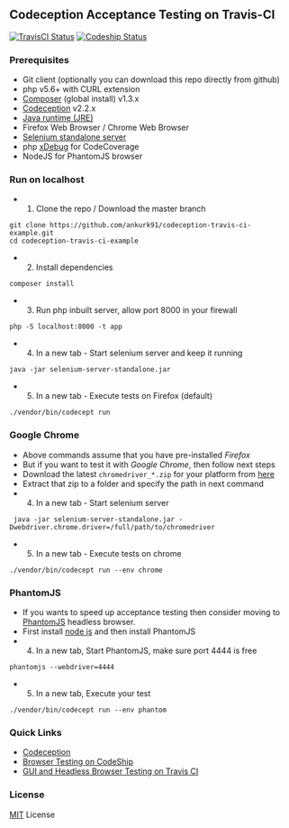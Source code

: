 ## Codeception Acceptance Testing on Travis-CI

[![TravisCI Status](https://travis-ci.org/ankurk91/codeception-travis-ci-example.svg?branch=master)](https://travis-ci.org/ankurk91/codeception-travis-ci-example)
[![Codeship Status](https://codeship.com/projects/d89c33e0-6c40-0134-d75d-16e203ce6072/status?branch=master)](https://codeship.com/projects/177149)

### Prerequisites
* Git client (optionally you can download this repo directly from github)
* php v5.6+ with CURL extension
* [Composer](https://getcomposer.org/download) (global install) v1.3.x
* [Codeception](http://codeception.com/quickstart)  v2.2.x
* [Java runtime (JRE)](http://java.com/en/download/manual.jsp)
* Firefox Web Browser / Chrome Web Browser
* [Selenium standalone server](http://www.seleniumhq.org/download/)
* php [xDebug](https://xdebug.org/) for CodeCoverage
* NodeJS for PhantomJS browser

### Run on localhost
* 1. Clone the repo / Download the master branch
```
git clone https://github.com/ankurk91/codeception-travis-ci-example.git
cd codeception-travis-ci-example
```
* 2. Install dependencies
```
composer install
```
* 3. Run php inbuilt server, allow port 8000 in your firewall
```
php -S localhost:8000 -t app
```
* 4. In a new tab - Start selenium server and keep it running
```
java -jar selenium-server-standalone.jar
```
* 5. In a new tab - Execute tests on Firefox (default)
```
./vendor/bin/codecept run
```

### Google Chrome
* Above commands assume that you have pre-installed *Firefox*
* But if you want to test it with *Google Chrome*, then follow next steps
* Download the latest ```chromedriver_*.zip``` for your platform from [here](http://chromedriver.storage.googleapis.com/index.html)
* Extract that zip to a folder and specify the path in next command
* 4. In a new tab - Start selenium server 
```
 java -jar selenium-server-standalone.jar -Dwebdriver.chrome.driver=/full/path/to/chromedriver
```
* 5. In a new tab - Execute tests on chrome
```
./vendor/bin/codecept run --env chrome
```

### PhantomJS
* If you wants to speed up acceptance testing then consider moving to [PhantomJS](http://phantomjs.org/download.html) headless browser.
* First install [node js](https://nodejs.org/en/download/) and then install PhantomJS
* 4. In a new tab, Start PhantomJS, make sure port 4444 is free
```
phantomjs --webdriver=4444
```
* 5. In a new tab, Execute your test 
```
./vendor/bin/codecept run --env phantom
```

### Quick Links
* [Codeception](http://codeception.com/docs/02-GettingStarted)
* [Browser Testing on CodeShip](https://documentation.codeship.com/continuous-integration/browser-testing/)
* [GUI and Headless Browser Testing on Travis CI](https://docs.travis-ci.com/user/gui-and-headless-browsers/)

### License
[MIT](LICENSE.txt) License
